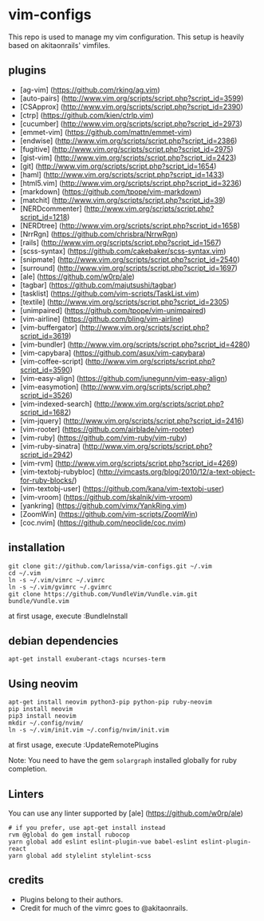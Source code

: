 # vim-configs
This repo is used to manage my vim configuration. This setup is heavily based on akitaonrails' vimfiles.

## plugins
* [ag-vim] (https://github.com/rking/ag.vim)
* [auto-pairs] (http://www.vim.org/scripts/script.php?script_id=3599)
* [CSApprox] (http://www.vim.org/scripts/script.php?script_id=2390)
* [ctrp] (https://github.com/kien/ctrlp.vim)
* [cucumber] (http://www.vim.org/scripts/script.php?script_id=2973)
* [emmet-vim] (https://github.com/mattn/emmet-vim)
* [endwise] (http://www.vim.org/scripts/script.php?script_id=2386)
* [fugitive] (http://www.vim.org/scripts/script.php?script_id=2975)
* [gist-vim] (http://www.vim.org/scripts/script.php?script_id=2423)
* [git] (http://www.vim.org/scripts/script.php?script_id=1654)
* [haml] (http://www.vim.org/scripts/script.php?script_id=1433)
* [html5.vim] (http://www.vim.org/scripts/script.php?script_id=3236)
* [markdown] (https://github.com/tpope/vim-markdown)
* [matchit] (http://www.vim.org/scripts/script.php?script_id=39)
* [NERDcommenter] (http://www.vim.org/scripts/script.php?script_id=1218)
* [NERDtree] (http://www.vim.org/scripts/script.php?script_id=1658)
* [NrrRgn] (https://github.com/chrisbra/NrrwRgn)
* [rails] (http://www.vim.org/scripts/script.php?script_id=1567)
* [scss-syntax] (https://github.com/cakebaker/scss-syntax.vim)
* [snipmate] (http://www.vim.org/scripts/script.php?script_id=2540)
* [surround] (http://www.vim.org/scripts/script.php?script_id=1697)
* [ale] (https://github.com/w0rp/ale)
* [tagbar] (https://github.com/majutsushi/tagbar)
* [tasklist] (https://github.com/vim-scripts/TaskList.vim)
* [textile] (http://www.vim.org/scripts/script.php?script_id=2305)
* [unimpaired] (https://github.com/tpope/vim-unimpaired)
* [vim-airline] (https://github.com/bling/vim-airline)
* [vim-buffergator] (http://www.vim.org/scripts/script.php?script_id=3619)
* [vim-bundler] (http://www.vim.org/scripts/script.php?script_id=4280)
* [vim-capybara] (https://github.com/asux/vim-capybara)
* [vim-coffee-script] (http://www.vim.org/scripts/script.php?script_id=3590)
* [vim-easy-align] (https://github.com/junegunn/vim-easy-align)
* [vim-easymotion] (http://www.vim.org/scripts/script.php?script_id=3526)
* [vim-indexed-search] (http://www.vim.org/scripts/script.php?script_id=1682)
* [vim-jquery] (http://www.vim.org/scripts/script.php?script_id=2416)
* [vim-rooter] (https://github.com/airblade/vim-rooter)
* [vim-ruby] (https://github.com/vim-ruby/vim-ruby)
* [vim-ruby-sinatra] (http://www.vim.org/scripts/script.php?script_id=2942)
* [vim-rvm] (http://www.vim.org/scripts/script.php?script_id=4269)
* [vim-textobj-rubybloc] (http://vimcasts.org/blog/2010/12/a-text-object-for-ruby-blocks/)
* [vim-textobj-user] (https://github.com/kana/vim-textobj-user)
* [vim-vroom] (https://github.com/skalnik/vim-vroom)
* [yankring] (https://github.com/vimx/YankRing.vim)
* [ZoomWin] (https://github.com/vim-scripts/ZoomWin)
* [coc.nvim] (https://github.com/neoclide/coc.nvim)

## installation
    git clone git://github.com/larissa/vim-configs.git ~/.vim
    cd ~/.vim
    ln -s ~/.vim/vimrc ~/.vimrc
    ln -s ~/.vim/gvimrc ~/.gvimrc
    git clone https://github.com/VundleVim/Vundle.vim.git bundle/Vundle.vim

at first usage, execute
    :BundleInstall

## debian dependencies
    apt-get install exuberant-ctags ncurses-term

## Using neovim
    apt-get install neovim python3-pip python-pip ruby-neovim
    pip install neovim
    pip3 install neovim
    mkdir ~/.config/nvim/
    ln -s ~/.vim/init.vim ~/.config/nvim/init.vim

at first usage, execute
    :UpdateRemotePlugins

Note: You need to have the gem `solargraph` installed globally for ruby
completion.

## Linters

You can use any linter supported by [ale] (https://github.com/w0rp/ale)

    # if you prefer, use apt-get install instead
    rvm @global do gem install rubocop
    yarn global add eslint eslint-plugin-vue babel-eslint eslint-plugin-react
    yarn global add stylelint stylelint-scss

## credits
* Plugins belong to their authors.
* Credit for much of the vimrc goes to @akitaonrails.
